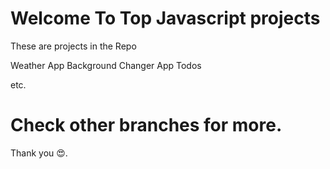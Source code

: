 # Welcome To Top Javascript projects 

These are projects in the Repo

 Weather App
 Background Changer App
 Todos

etc.

# Check other branches for more.

Thank you 😍.
